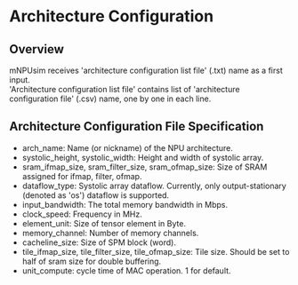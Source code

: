 # Architecture Configuration
## Overview
mNPUsim receives 'architecture configuration list file' (.txt) name as a first input. \
'Architecture configuration list file' contains list of 'architecture configuration file' (.csv) name, one by one in each line.

## Architecture Configuration File Specification
* arch_name: Name (or nickname) of the NPU architecture.
* systolic_height, systolic_width: Height and width of systolic array.
* sram_ifmap_size, sram_filter_size, sram_ofmap_size: Size of SRAM assigned for ifmap, filter, ofmap.
* dataflow_type: Systolic array dataflow. Currently, only output-stationary (denoted as 'os') dataflow is supported.
* input_bandwidth: The total memory bandwidth in Mbps.
* clock_speed: Frequency in MHz.
* element_unit: Size of tensor element in Byte.
* memory_channel: Number of memory channels.
* cacheline_size: Size of SPM block (word).
* tile_ifmap_size, tile_filter_size, tile_ofmap_size: Tile size. Should be set to half of sram size for double buffering.
* unit_compute: cycle time of MAC operation. 1 for default.
